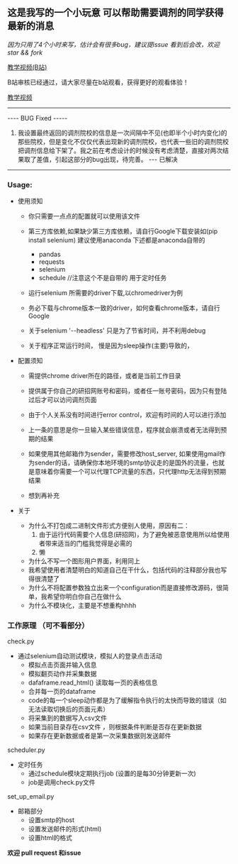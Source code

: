 ## 这是我写的一个小玩意 可以帮助需要调剂的同学获得最新的消息
*因为只用了4个小时来写，估计会有很多bug，建议提issue 看到后会改，欢迎star && fork*

[教学视频(B站)](https://www.bilibili.com/video/BV1NZ4y1c7p7/)

B站审核已经通过，请大家尽量在b站观看，获得更好的观看体验！

[教学视频](https://pan.deniffer.com/teach.mp4)

----------------

---- BUG Fixed -----
1. 我设置最终返回的调剂院校的信息是一次间隔中不见(也即半个小时内变化)的那些院校，但是变化不仅仅代表出现新的调剂院校，也代表一些旧的调剂院校把调剂信息给下架了。我之前在考虑设计的时候没有考虑清楚，直接对两次结果取了差值，引起这部分的bug出现，待完善。 --- 已解决
-------------------
### Usage:
* 使用须知
    * 你只需要一点点的配置就可以使用该文件
    * 第三方库依赖,如果缺少第三方库依赖，请自行Google下载安装如(pip install selenium) 建议使用anaconda 下述都是anaconda自带的
        * pandas
        * requests
        * selenium
        * schedule   //注意这个不是自带的 用于定时任务
    * 运行selenium 所需要的driver下载,以chromedriver为例 
    * 务必下载与chrome版本一致的driver，如何查看chrome版本，请自行Google
    * 关于selenium '--headless' 只是为了节省时间，并不利用debug

    * 关于程序正常运行时间， 慢是因为sleep操作(主要)导致的，

* 配置须知
    * 需提供chrome driver所在的路径，或者是当前工作目录
    * 提供属于你自己的研招网账号和密码，或者任一账号密码，因为只有登陆过后才可以访问调剂页面
    * 由于个人关系没有时间进行error control，欢迎有时间的人可以进行添加
    * 上一条的意思是你一旦输入某些错误信息，程序就会崩溃或者无法得到预期的结果
    * 如果使用其他邮箱作为sender，需要修改host_server, 如果使用gmail作为sender的话，请确保你本地环境的smtp协议走的是国外的流量，也就是意味着你需要一个可以代理TCP流量的东西，只代理http无法得到预期结果

    * 想到再补充

* 关于
    * 为什么不打包成二进制文件形式方便别人使用，原因有二：
        1. 由于运行代码需要个人信息(研招网)，为了避免被恶意使用所以给使用者带来适当的门槛我觉得是必需的
        2. 懒
    * 为什么不写一个图形用户界面，利用同上
    * 我希望使用者清楚明白的知道自己在干什么，包括代码的注释部分我也写得很清楚了
    * 为什么不将配置参数独立出来一个configuration而是直接修改源码，很简单，我希望你明白你自己在做什么
    * 为什么不模块化，主要是不想重构hhhh


### 工作原理 （可不看部分）
check.py 
* 通过selenium自动测试模块，模拟人的登录点击活动
    * 模拟点击页面并输入信息
    * 模拟翻页动作并采集数据
    * dafaframe.read_html() 读取每一页的表格信息
    * 合并每一页的dataframe
    * code的每一个sleep动作都是为了缓解指令执行的太快而导致的错误（如无法读取切换后的页面元素）
    * 将采集到的数据写入csv文件
    * 如果当前目录存在csv文件 ，则根据条件判断是否存在更新数据
    * 如果存在更新数据或者是第一次采集数据则发送邮件

scheduler.py
* 定时任务
    * 通过schedule模块定期执行job (设置的是每30分钟更新一次)
    * job是调用check.py文件

set_up_email.py
* 邮箱部分
    * 设置smtp的host
    * 设置发送邮件的形式(html)
    * 设置html的格式

**欢迎 pull request 和issue**